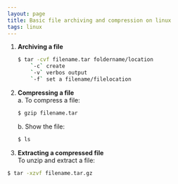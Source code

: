 ```yaml
---
layout: page
title: Basic file archiving and compression on linux
tags: linux
---
```

  
  
1. **Archiving a file**  
	```bash
	$ tar -cvf filename.tar foldername/location  
		`-c` create  
		`-v` verbos output  
		`-f` set a filename/filelocation  
	```  

2. **Compressing a file**  
	a. To compress a file:  
	```bash
	$ gzip filename.tar    
	```  
  
	b. Show the file:  
	```bash
	$ ls  
	```  

3. **Extracting a compressed file**  
To unzip and extract a file:  
```bash
$ tar -xzvf filename.tar.gz    
```  

  

